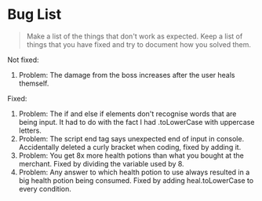 # Bug List

> Make a list of the things that don't work as expected. Keep a list of things that you have fixed and try to document how you solved them.

Not fixed:

1. Problem: The damage from the boss increases after the user heals themself.

Fixed:

1. Problem: The if and else if elements don't recognise words that are being input. It had to do with the fact I had .toLowerCase with uppercase letters.
2. Problem: The script end tag says unexpected end of input in console. Accidentally deleted a curly bracket when coding, fixed by adding it.
3. Problem: You get 8x more health potions than what you bought at the merchant. Fixed by dividing the variable used by 8.
4. Problem: Any answer to which health potion to use always resulted in a big health potion being consumed. Fixed by adding heal.toLowerCase to every condition.
